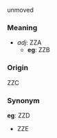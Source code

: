 unmoved
### Meaning
+ _adj_: ZZA
    + __eg__: ZZB

### Origin

ZZC

### Synonym

__eg__: ZZD

+ ZZE


